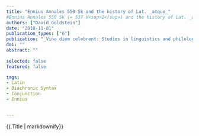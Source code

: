 ```yaml
---
title: "Ennius Annales 550 Sk and the history of Lat. _atque_" 
#Ennius Annales 550 Sk (= 537 V<sup>2</sup>) and the history of Lat. _atque_
authors: ["David Goldstein"]
date: "2018-11-01"
publication_types: ["6"]
publication: "_Vina diem celebrent: Studies in linguistics and philology in honor of Brent Vine_"
doi: ""
abstract: ""
 
selected: false
featured: false

tags:
- Latin
- Diachronic Syntax
- Conjunction
- Ennius


---
```



{{.Title | markdownify}}
